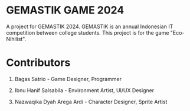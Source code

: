# GEMASTIK GAME 2024
A project for GEMASTIK 2024. GEMASTIK is an annual Indonesian IT competition between college students. This project is for the game "Eco-Nihilist".

# Contributors
1. Bagas Satrio - Game Designer, Programmer

2. Ibnu Hanif Salsabila - Environment Artist, UI/UX Designer

3. Nazwaqika Dyah Arega Ardi - Character Designer, Sprite Artist


